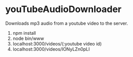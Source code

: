 # youTubeAudioDownloader
Downloads mp3 audio from a youtube video to the server. <br>
1) npm install <br>
2) node bin/www <br>
3) localhost:3000/videos/(:youtube video id) <br>
4) localhost:3000/videos/IONyLZn0pLI <br>
